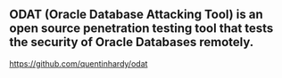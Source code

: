 ## ODAT (Oracle Database Attacking Tool) is an open source penetration testing tool that tests the security of Oracle Databases remotely.

https://github.com/quentinhardy/odat

